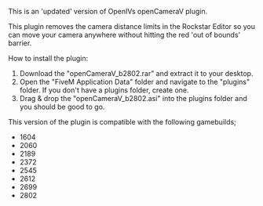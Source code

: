 This is an 'updated' version of OpenIVs openCameraV plugin.

This plugin removes the camera distance limits in the Rockstar Editor so you can move your camera anywhere without hitting the red 'out of bounds' barrier.

How to install the plugin:
1. Download the "openCameraV_b2802.rar" and extract it to your desktop.
2. Open the "FiveM Application Data" folder and navigate to the "plugins" folder. If you don't have a plugins folder, create one.
3. Drag & drop the "openCameraV_b2802.asi" into the plugins folder and you should be good to go.

This version of the plugin is compatible with the following gamebuilds;
- 1604
- 2060
- 2189
- 2372
- 2545
- 2612
- 2699
- 2802
